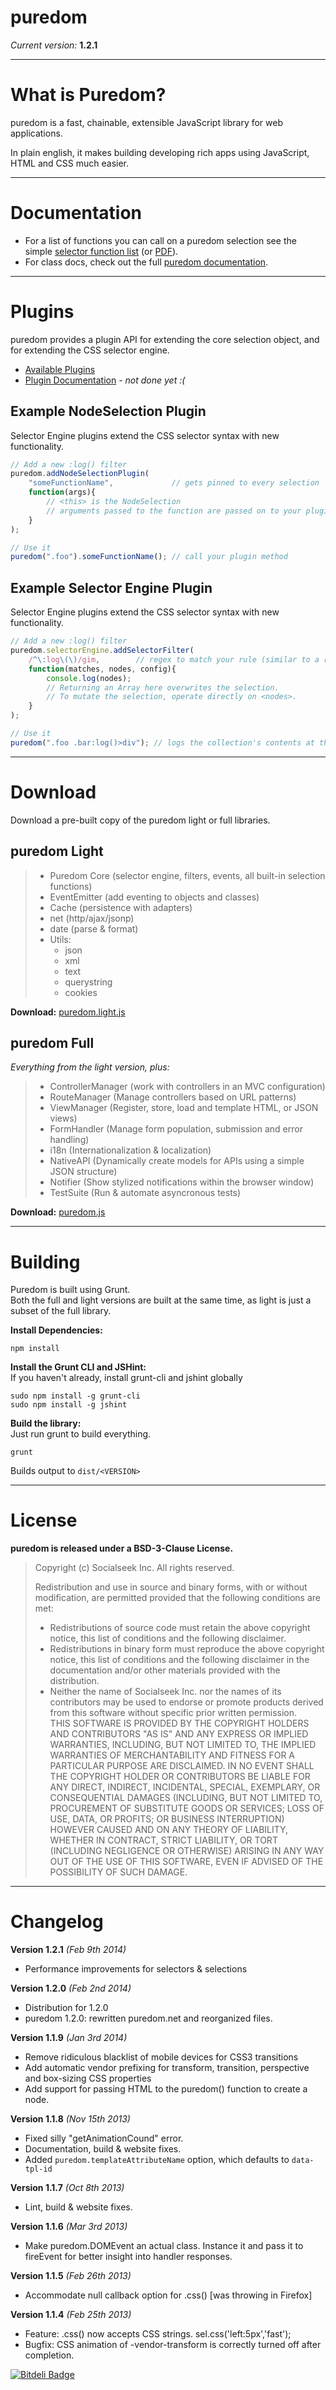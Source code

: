 puredom
=======
*Current version:* **1.2.1**


---

What is Puredom?
================
puredom is a fast, chainable, extensible JavaScript library for web applications.

In plain english, it makes building developing rich apps using JavaScript, HTML and CSS much easier.


---

Documentation
=============
- For a list of functions you can call on a puredom selection see the simple [selector function list](http://puredom.org/selector-functions.html) (or [PDF](http://puredom.org/selector-functions.pdf)).  
- For class docs, check out the full [puredom documentation](http://puredom.org/docs/).  


---

Plugins
=======
puredom provides a plugin API for extending the core selection object, and for extending the CSS selector engine.

- [Available Plugins](http://puredom.org/plugins/)  
- [Plugin Documentation](#awww) - *not done yet :(*


Example NodeSelection Plugin
----------------------------
Selector Engine plugins extend the CSS selector syntax with new functionality.  
```JavaScript
// Add a new :log() filter
puredom.addNodeSelectionPlugin(
	"someFunctionName",				// gets pinned to every selection
	function(args){
		// <this> is the NodeSelection
		// arguments passed to the function are passed on to your plugin
	}
);

// Use it
puredom(".foo").someFunctionName();	// call your plugin method
```


Example Selector Engine Plugin
------------------------------
Selector Engine plugins extend the CSS selector syntax with new functionality.  
```JavaScript
// Add a new :log() filter
puredom.selectorEngine.addSelectorFilter(
	/^\:log\(\)/gim,		// regex to match your rule (similar to a route)
	function(matches, nodes, config){
		console.log(nodes);
		// Returning an Array here overwrites the selection.
		// To mutate the selection, operate directly on <nodes>.
	}
);

// Use it
puredom(".foo .bar:log()>div");	// logs the collection's contents at the given position
```

---

Download
========
Download a pre-built copy of the puredom light or full libraries.

puredom Light
-------------
>	- Puredom Core (selector engine, filters, events, all built-in selection functions)
>	- EventEmitter (add eventing to objects and classes)
>	- Cache (persistence with adapters)
>	- net (http/ajax/jsonp)
>	- date (parse & format)
>	- Utils:
>		- json
>		- xml
>		- text
>		- querystring
>		- cookies

**Download:** [puredom.light.js](http://puredom.org/download/latest/puredom.light.js)


puredom Full
------------
*Everything from the light version, plus:*  
>	- ControllerManager (work with controllers in an MVC configuration)
>	- RouteManager (Manage controllers based on URL patterns)
>	- ViewManager (Register, store, load and template HTML, or JSON views)
>	- FormHandler (Manage form population, submission and error handling)
>	- i18n (Internationalization & localization)
>	- NativeAPI (Dynamically create models for APIs using a simple JSON structure)
>	- Notifier (Show stylized notifications within the browser window)
>	- TestSuite (Run & automate asyncronous tests)

**Download:** [puredom.js](http://puredom.org/download/latest/puredom.js)


---

Building
========
Puredom is built using Grunt.  
Both the full and light versions are built at the same time, as light is just a subset of the full library.  

**Install Dependencies:**  
```
npm install
```

**Install the Grunt CLI and JSHint:**  
If you haven't already, install grunt-cli and jshint globally  
```
sudo npm install -g grunt-cli
sudo npm install -g jshint
```

**Build the library:**  
Just run grunt to build everything.  
```
grunt
```
Builds output to `dist/<VERSION>`  


---

License
=======
**puredom is released under a BSD-3-Clause License.**

>	Copyright (c) Socialseek Inc. All rights reserved.
>	
>	Redistribution and use in source and binary forms, with or without modification, 
>	are permitted provided that the following conditions are met:  
>	*	Redistributions of source code must retain the above copyright notice, 
>		this list of conditions and the following disclaimer.  
>	*	Redistributions in binary form must reproduce the above copyright notice, 
>		this list of conditions and the following disclaimer in the documentation 
>		and/or other materials provided with the distribution.  
>	*	Neither the name of Socialseek Inc. nor the names of its contributors may be used to endorse 
>		or promote products derived from this software without specific prior written permission.  
>	THIS SOFTWARE IS PROVIDED BY THE COPYRIGHT HOLDERS AND CONTRIBUTORS "AS IS" AND ANY EXPRESS 
>	OR IMPLIED WARRANTIES, INCLUDING, BUT NOT LIMITED TO, THE IMPLIED WARRANTIES OF MERCHANTABILITY 
>	AND FITNESS FOR A PARTICULAR PURPOSE ARE DISCLAIMED. IN NO EVENT SHALL THE COPYRIGHT HOLDER 
>	OR CONTRIBUTORS BE LIABLE FOR ANY DIRECT, INDIRECT, INCIDENTAL, SPECIAL, EXEMPLARY, OR CONSEQUENTIAL 
>	DAMAGES (INCLUDING, BUT NOT LIMITED TO, PROCUREMENT OF SUBSTITUTE GOODS OR SERVICES; LOSS OF USE, 
>	DATA, OR PROFITS; OR BUSINESS INTERRUPTION) HOWEVER CAUSED AND ON ANY THEORY OF LIABILITY, WHETHER 
>	IN CONTRACT, STRICT LIABILITY, OR TORT (INCLUDING NEGLIGENCE OR OTHERWISE) ARISING IN ANY WAY 
>	OUT OF THE USE OF THIS SOFTWARE, EVEN IF ADVISED OF THE POSSIBILITY OF SUCH DAMAGE.


---

Changelog
=========
**Version 1.2.1** *(Feb 9th 2014)*
- Performance improvements for selectors & selections

**Version 1.2.0** *(Feb 2nd 2014)*
- Distribution for 1.2.0
- puredom 1.2.0: rewritten puredom.net and reorganized files.

**Version 1.1.9** *(Jan 3rd 2014)*
- Remove ridiculous blacklist of mobile devices for CSS3 transitions
- Add automatic vendor prefixing for transform, transition, perspective and box-sizing CSS properties
- Add support for passing HTML to the puredom() function to create a node.

**Version 1.1.8** *(Nov 15th 2013)*
- Fixed silly "getAnimationCound" error.
- Documentation, build & website fixes.
- Added `puredom.templateAttributeName` option, which defaults to `data-tpl-id`

**Version 1.1.7** *(Oct 8th 2013)*  
- Lint, build & website fixes.

**Version 1.1.6** *(Mar 3rd 2013)*  
- Make puredom.DOMEvent an actual class. Instance it and pass it to fireEvent for better insight into handler responses.

**Version 1.1.5** *(Feb 26th 2013)*  
- Accommodate null callback option for .css() [was throwing in Firefox]

**Version 1.1.4** *(Feb 25th 2013)*  
- Feature: .css() now accepts CSS strings. sel.css('left:5px','fast');
- Bugfix: CSS animation of -vendor-transform is correctly turned off after completion.


[![Bitdeli Badge](https://d2weczhvl823v0.cloudfront.net/developit/puredom/trend.png)](https://bitdeli.com/free "Bitdeli Badge")

